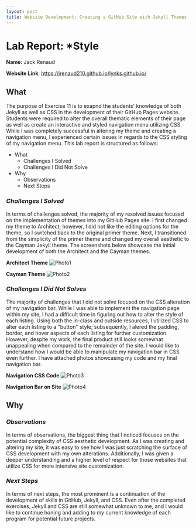 ```yaml
---
layout: post
title: Website Development: Creating a GitHub Site with Jekyll Themes
---
```

# Lab Report: ***Style**
**Name**: Jack Renaud

**Website Link**: https://jrenaud210.github.io/lynks.github.io/

## **What**
The purpose of Exercise 11 is to exapnd the students' knowledge of both Jekyll as well as CSS in the development of their GitHub Pages website. Students were required to alter the overall thematic elements of their page as well as create an interactive and styled navigation menu utilizing CSS. While I was completely successful in altering my theme and creating a navigation menu, I experienced certain issues in regards to the CSS styling of my navigation menu. This lab report is structured as follows:
* What
  * Challenges I Solved
  * Challenges I Did Not Solve
*  Why
   *  Observations
   *  Next Steps

### *Challenges I Solved*
In terms of challenges solved, the majority of my resolved issues focused on the implementation of themes into my GitHub Pages site. I first changed my theme to Architect; however, I did not like the editing options for the theme, so I switched back to the original primer theme. Next, I transitioned from the simplicity of the primer theme and changed my overall aesthetic to the Cayman Jekyll theme. The screenshots below showcase the initial development of both the Architect and the Cayman themes. 

**Architect Theme**
![Photo1](ss2.png)

**Cayman Theme**
![Photo2](ss1.png)

### *Challenges I Did Not Solves*
The majority of challenges that I did not solve focused on the CSS alteration of my navigation bar. While I was able to implement the navigation page within my site, I had a difficult time in figuring out how to alter the style of each listing. Using both the in-class and outside resources, I utilized CSS to alter each listing to a "button" style; subsequently, I alered the padding, border, and hover aspects of each listing for further customization. However, despite my work, the final product still looks somewhat unappealing when compared to the remainder of the site. I would like to understand how I would be able to manipulate my navigation bar in CSS even further. I have attached photos showcasing my code and my final navigation bar. 

**Navigation CSS Code**
![Photo3](ss4.png)

**Navigation Bar on Site**
![Photo4](ss5.png)

## **Why**

### *Observations*
In terms of observations, the biggest thing that I noticed focuses on the potential complexity of CSS aesthetic development. As I was creating and altering my site, it was easy to see how I was just scratching the surface of CSS development with my own alterations. Additionally, I was given a deeper understanding and a higher level of respect for those websites that utilize CSS for more intensive site customization. 

### *Next Steps*

In terms of next steps, the most prominent is a continuation of the development of skills in GitHub, Jekyll, and CSS. Even after the completed exercises, Jekyll and CSS are still somewhat unknown to me, and I would like to continue honing and adding to my current knowledge of each program for potential future projects. 

